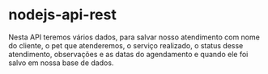 # nodejs-api-rest
Nesta API teremos vários dados, para salvar nosso atendimento com nome do cliente, o pet que atenderemos, o serviço realizado, o status desse atendimento, observações e as datas do agendamento e quando ele foi salvo em nossa base de dados. 
